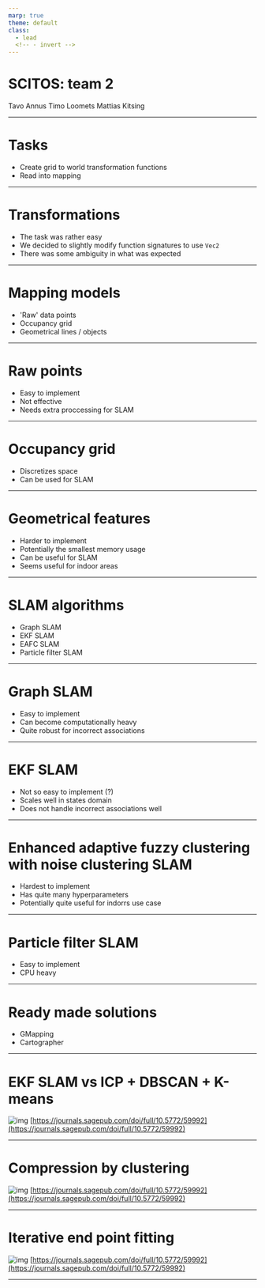 ```yaml
---
marp: true
theme: default
class:
  - lead
  <!-- - invert -->
---
```


# SCITOS: team 2

Tavo Annus
Timo Loomets
Mattias Kitsing

---

# Tasks

- Create grid to world transformation functions
- Read into mapping

---

# Transformations
- The task was rather easy
- We decided to slightly modify function signatures to use `Vec2`
- There was some ambiguity in what was expected

---

# Mapping models

- 'Raw' data points
- Occupancy grid
- Geometrical lines / objects

---

# Raw points

- Easy to implement
- Not effective
- Needs extra proccessing for SLAM

---

# Occupancy grid

- Discretizes space
- Can be used for SLAM

---

# Geometrical features
- Harder to implement
- Potentially the smallest memory usage
- Can be useful for SLAM
- Seems useful for indoor areas

---

# SLAM algorithms
- Graph SLAM
- EKF SLAM
- EAFC SLAM
- Particle filter SLAM

---

# Graph SLAM
- Easy to implement
- Can become computationally heavy
- Quite robust for incorrect associations

---

# EKF SLAM
- Not so easy to implement (?)
- Scales well in states domain
- Does not handle incorrect associations well

---

# Enhanced adaptive fuzzy clustering with noise clustering SLAM
- Hardest to implement
- Has quite many hyperparameters
- Potentially quite useful for indorrs use case

---

# Particle filter SLAM
- Easy to implement
- CPU heavy

---

# Ready made solutions
- GMapping
- Cartographer

---

# EKF SLAM vs ICP + DBSCAN + K-means

![img](https://journals.sagepub.com/na101/home/literatum/publisher/sage/journals/content/arxa/2015/arxa_12_3/59992/20161205/images/medium/10.5772_59992-fig24.gif)
[https://journals.sagepub.com/doi/full/10.5772/59992](https://journals.sagepub.com/doi/full/10.5772/59992)

---

# Compression by clustering

![img](https://journals.sagepub.com/na101/home/literatum/publisher/sage/journals/content/arxa/2015/arxa_12_3/59992/20161205/images/medium/10.5772_59992-fig12.gif)
[https://journals.sagepub.com/doi/full/10.5772/59992](https://journals.sagepub.com/doi/full/10.5772/59992)

--- 

# Iterative end point fitting
![img](https://journals.sagepub.com/na101/home/literatum/publisher/sage/journals/content/arxa/2015/arxa_12_3/59992/20161205/images/medium/10.5772_59992-fig6.gif)
[https://journals.sagepub.com/doi/full/10.5772/59992](https://journals.sagepub.com/doi/full/10.5772/59992)

---

